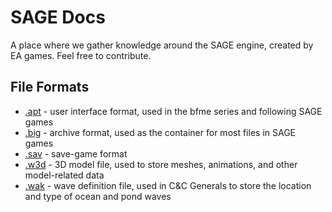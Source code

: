 # SAGE Docs

A place where we gather knowledge around the SAGE engine, created by EA games. Feel free to contribute.

## File Formats

* [.apt](file-formats/apt/) - user interface format, used in the bfme series and following SAGE games
* [.big](file-formats/big/) - archive format, used as the container for most files in SAGE games
* [.sav](file-formats/sav/) - save-game format
* [.w3d](file-formats/w3d/) - 3D model file, used to store meshes, animations, and other model-related data
* [.wak](file-formats/wak/) - wave definition file, used in C&C Generals to store the location and type of ocean and pond waves